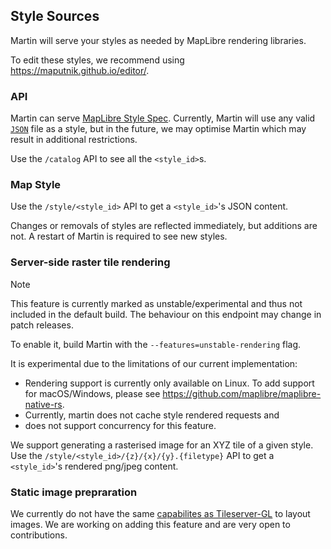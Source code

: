 ## Style Sources

Martin will serve your styles as needed by MapLibre rendering libraries.

To edit these styles, we recommend using <https://maputnik.github.io/editor/>.

### API

Martin can serve [MapLibre Style Spec](https://maplibre.org/maplibre-style-spec/).
Currently, Martin will use any valid [`JSON`](https://json.org) file as a style,
but in the future, we may optimise Martin which may result in additional restrictions.

Use the `/catalog` API to see all the `<style_id>`s.

### Map Style

Use the `/style/<style_id>` API to get a `<style_id>`'s JSON content.

Changes or removals of styles are reflected immediately, but additions are not.
A restart of Martin is required to see new styles.

### Server-side raster tile rendering

> [!NOTE]
> This feature is currently marked as unstable/experimental and thus not included in the default build.
> The behaviour on this endpoint may change in patch releases.
>
> To enable it, build Martin with the `--features=unstable-rendering` flag.
>
> It is experimental due to the limitations of our current implementation:
> - Rendering support is currently only available on Linux.
>   To add support for macOS/Windows, please see <https://github.com/maplibre/maplibre-native-rs>.
> - Currently, martin does not cache style rendered requests and
> - does not support concurrency for this feature.


We support generating a rasterised image for an XYZ tile of a given style.
Use the `/style/<style_id>/{z}/{x}/{y}.{filetype}` API to get a `<style_id>`'s rendered png/jpeg content.

### Static image prepraration

We currently do not have the same [capabilites as Tileserver-GL](https://tileserver.readthedocs.io/en/latest/endpoints.html#static-images) to layout images.
We are working on adding this feature and are very open to contributions.
